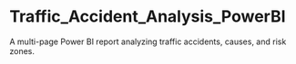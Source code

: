 # Traffic_Accident_Analysis_PowerBI
A multi-page Power BI report analyzing traffic accidents, causes, and risk zones.
